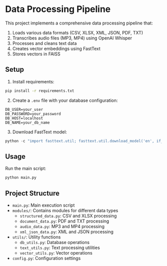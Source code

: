 # Data Processing Pipeline

This project implements a comprehensive data processing pipeline that:
1. Loads various data formats (CSV, XLSX, XML, JSON, PDF, TXT)
2. Transcribes audio files (MP3, MP4) using OpenAI Whisper
3. Processes and cleans text data
4. Creates vector embeddings using FastText
5. Stores vectors in FAISS

## Setup
1. Install requirements:
```bash
pip install -r requirements.txt
```

2. Create a `.env` file with your database configuration:
```
DB_USER=your_user
DB_PASSWORD=your_password
DB_HOST=localhost
DB_NAME=your_db_name
```

3. Download FastText model:
```python
python -c "import fasttext.util; fasttext.util.download_model('en', if_exists='ignore')"
```

## Usage
Run the main script:
```bash
python main.py
```

## Project Structure
- `main.py`: Main execution script
- `modules/`: Contains modules for different data types
  - `structured_data.py`: CSV and XLSX processing
  - `document_data.py`: PDF and TXT processing
  - `audio_data.py`: MP3 and MP4 processing
  - `xml_json_data.py`: XML and JSON processing
- `utils/`: Utility functions
  - `db_utils.py`: Database operations
  - `text_utils.py`: Text processing utilities
  - `vector_utils.py`: Vector operations
- `config.py`: Configuration settings
